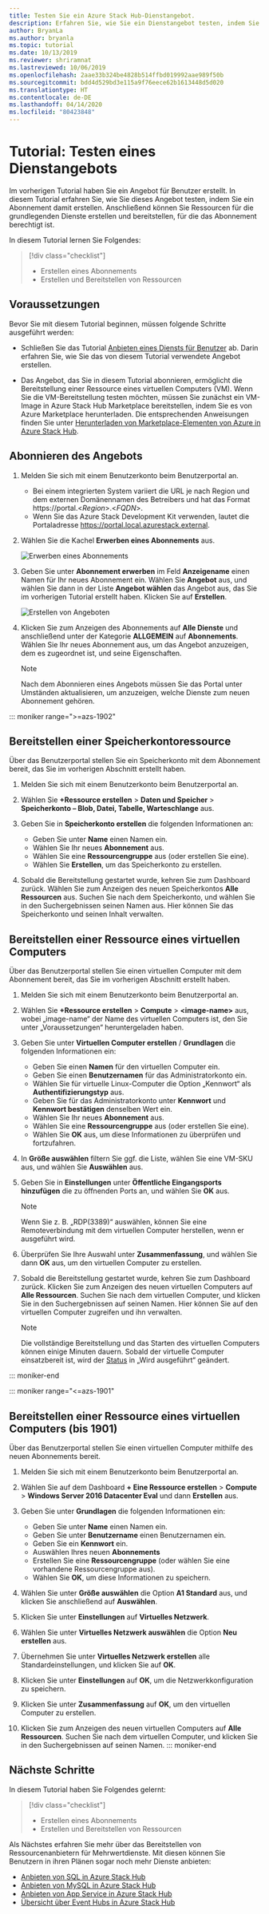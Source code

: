 ```yaml
---
title: Testen Sie ein Azure Stack Hub-Dienstangebot.
description: Erfahren Sie, wie Sie ein Dienstangebot testen, indem Sie ein Abonnement erstellen und Ressourcen bereitstellen.
author: BryanLa
ms.author: bryanla
ms.topic: tutorial
ms.date: 10/13/2019
ms.reviewer: shriramnat
ms.lastreviewed: 10/06/2019
ms.openlocfilehash: 2aae33b324be4828b514ffbd019992aae989f50b
ms.sourcegitcommit: bdd4d529bd3e115a9f76eece62b1613448d5d020
ms.translationtype: HT
ms.contentlocale: de-DE
ms.lasthandoff: 04/14/2020
ms.locfileid: "80423848"
---
```

# <a name="tutorial-test-a-service-offering"></a>Tutorial: Testen eines Dienstangebots

Im vorherigen Tutorial haben Sie ein Angebot für Benutzer erstellt. In diesem Tutorial erfahren Sie, wie Sie dieses Angebot testen, indem Sie ein Abonnement damit erstellen. Anschließend können Sie Ressourcen für die grundlegenden Dienste erstellen und bereitstellen, für die das Abonnement berechtigt ist.

In diesem Tutorial lernen Sie Folgendes:

> [!div class="checklist"]
> * Erstellen eines Abonnements
> * Erstellen und Bereitstellen von Ressourcen

## <a name="prerequisites"></a>Voraussetzungen

Bevor Sie mit diesem Tutorial beginnen, müssen folgende Schritte ausgeführt werden:

- Schließen Sie das Tutorial [Anbieten eines Diensts für Benutzer](tutorial-offer-services.md) ab. Darin erfahren Sie, wie Sie das von diesem Tutorial verwendete Angebot erstellen.

- Das Angebot, das Sie in diesem Tutorial abonnieren, ermöglicht die Bereitstellung einer Ressource eines virtuellen Computers (VM). Wenn Sie die VM-Bereitstellung testen möchten, müssen Sie zunächst ein VM-Image in Azure Stack Hub Marketplace bereitstellen, indem Sie es von Azure Marketplace herunterladen. Die entsprechenden Anweisungen finden Sie unter [Herunterladen von Marketplace-Elementen von Azure in Azure Stack Hub](azure-stack-download-azure-marketplace-item.md). 

## <a name="subscribe-to-the-offer"></a>Abonnieren des Angebots

1. Melden Sie sich mit einem Benutzerkonto beim Benutzerportal an. 

   - Bei einem integrierten System variiert die URL je nach Region und dem externen Domänennamen des Betreibers und hat das Format https://portal.&lt;*Region*&gt;.&lt;*FQDN*&gt;.
   - Wenn Sie das Azure Stack Development Kit verwenden, lautet die Portaladresse https://portal.local.azurestack.external.

1. Wählen Sie die Kachel **Erwerben eines Abonnements** aus.

   ![Erwerben eines Abonnements](media/tutorial-test-offer/1-get-subscription.png)

1. Geben Sie unter **Abonnement erwerben** im Feld **Anzeigename** einen Namen für Ihr neues Abonnement ein. Wählen Sie **Angebot** aus, und wählen Sie dann in der Liste **Angebot wählen** das Angebot aus, das Sie im vorherigen Tutorial erstellt haben. Klicken Sie auf **Erstellen**.

   ![Erstellen von Angeboten](media/tutorial-test-offer/2-create-subscription.png)

1. Klicken Sie zum Anzeigen des Abonnements auf **Alle Dienste** und anschließend unter der Kategorie **ALLGEMEIN** auf **Abonnements**. Wählen Sie Ihr neues Abonnement aus, um das Angebot anzuzeigen, dem es zugeordnet ist, und seine Eigenschaften.

   >[!NOTE]
   >Nach dem Abonnieren eines Angebots müssen Sie das Portal unter Umständen aktualisieren, um anzuzeigen, welche Dienste zum neuen Abonnement gehören.

::: moniker range=">=azs-1902"
## <a name="deploy-a-storage-account-resource"></a>Bereitstellen einer Speicherkontoressource

Über das Benutzerportal stellen Sie ein Speicherkonto mit dem Abonnement bereit, das Sie im vorherigen Abschnitt erstellt haben.

1. Melden Sie sich mit einem Benutzerkonto beim Benutzerportal an.

1. Wählen Sie **+Ressource erstellen** > **Daten und Speicher** > **Speicherkonto – Blob, Datei, Tabelle, Warteschlange** aus.

1. Geben Sie in **Speicherkonto erstellen** die folgenden Informationen an:
  
   - Geben Sie unter **Name** einen Namen ein.
   - Wählen Sie Ihr neues **Abonnement** aus.
   - Wählen Sie eine **Ressourcengruppe** aus (oder erstellen Sie eine). 
   - Wählen Sie **Erstellen**, um das Speicherkonto zu erstellen.

1. Sobald die Bereitstellung gestartet wurde, kehren Sie zum Dashboard zurück. Wählen Sie zum Anzeigen des neuen Speicherkontos **Alle Ressourcen** aus. Suchen Sie nach dem Speicherkonto, und wählen Sie in den Suchergebnissen seinen Namen aus. Hier können Sie das Speicherkonto und seinen Inhalt verwalten.

## <a name="deploy-a-virtual-machine-resource"></a>Bereitstellen einer Ressource eines virtuellen Computers

Über das Benutzerportal stellen Sie einen virtuellen Computer mit dem Abonnement bereit, das Sie im vorherigen Abschnitt erstellt haben.

1. Melden Sie sich mit einem Benutzerkonto beim Benutzerportal an.

1. Wählen Sie **+Ressource erstellen** > **Compute** > **\<image-name\>** aus, wobei „image-name“ der Name des virtuellen Computers ist, den Sie unter „Voraussetzungen“ heruntergeladen haben.
1. Geben Sie unter **Virtuellen Computer erstellen** / **Grundlagen** die folgenden Informationen ein:
  
   - Geben Sie einen **Namen** für den virtuellen Computer ein.
   - Geben Sie einen **Benutzernamen** für das Administratorkonto ein.
   - Wählen Sie für virtuelle Linux-Computer die Option „Kennwort“ als **Authentifizierungstyp** aus.
   - Geben Sie für das Administratorkonto unter **Kennwort** und **Kennwort bestätigen** denselben Wert ein.
   - Wählen Sie Ihr neues **Abonnement** aus.
   - Wählen Sie eine **Ressourcengruppe** aus (oder erstellen Sie eine). 
   - Wählen Sie **OK** aus, um diese Informationen zu überprüfen und fortzufahren.

1. In **Größe auswählen** filtern Sie ggf. die Liste, wählen Sie eine VM-SKU aus, und wählen Sie **Auswählen** aus.  
1. Geben Sie in **Einstellungen** unter **Öffentliche Eingangsports hinzufügen** die zu öffnenden Ports an, und wählen Sie **OK** aus.
   > [!NOTE]
   > Wenn Sie z. B. „RDP(3389)“ auswählen, können Sie eine Remoteverbindung mit dem virtuellen Computer herstellen, wenn er ausgeführt wird.
1. Überprüfen Sie Ihre Auswahl unter **Zusammenfassung**, und wählen Sie dann **OK** aus, um den virtuellen Computer zu erstellen.  
1. Sobald die Bereitstellung gestartet wurde, kehren Sie zum Dashboard zurück. Klicken Sie zum Anzeigen des neuen virtuellen Computers auf **Alle Ressourcen**. Suchen Sie nach dem virtuellen Computer, und klicken Sie in den Suchergebnissen auf seinen Namen. Hier können Sie auf den virtuellen Computer zugreifen und ihn verwalten.
   > [!NOTE]
   > Die vollständige Bereitstellung und das Starten des virtuellen Computers können einige Minuten dauern. Sobald der virtuelle Computer einsatzbereit ist, wird der [Status](/azure/virtual-machines/windows/states-lifecycle) in „Wird ausgeführt“ geändert.

::: moniker-end

::: moniker range="<=azs-1901"
## <a name="deploy-a-virtual-machine-resource-1901-and-earlier"></a>Bereitstellen einer Ressource eines virtuellen Computers (bis 1901)

Über das Benutzerportal stellen Sie einen virtuellen Computer mithilfe des neuen Abonnements bereit.

1. Melden Sie sich mit einem Benutzerkonto beim Benutzerportal an.

1. Wählen Sie auf dem Dashboard **+ Eine Ressource erstellen** > **Compute** > **Windows Server 2016 Datacenter Eval** und dann **Erstellen** aus.

1. Geben Sie unter **Grundlagen** die folgenden Informationen ein:
  
   - Geben Sie unter **Name** einen Namen ein.
   - Geben Sie unter **Benutzername** einen Benutzernamen ein.
   - Geben Sie ein **Kennwort** ein.
   - Auswählen Ihres neuen **Abonnements**
   - Erstellen Sie eine **Ressourcengruppe** (oder wählen Sie eine vorhandene Ressourcengruppe aus). 
   - Wählen Sie **OK**, um diese Informationen zu speichern.

1. Wählen Sie unter **Größe auswählen** die Option **A1 Standard** aus, und klicken Sie anschließend auf **Auswählen**.  
1. Klicken Sie unter **Einstellungen** auf **Virtuelles Netzwerk**.

1. Wählen Sie unter **Virtuelles Netzwerk auswählen** die Option **Neu erstellen** aus.

1. Übernehmen Sie unter **Virtuelles Netzwerk erstellen** alle Standardeinstellungen, und klicken Sie auf **OK**.

1. Klicken Sie unter **Einstellungen** auf **OK**, um die Netzwerkkonfiguration zu speichern.

1. Klicken Sie unter **Zusammenfassung** auf **OK**, um den virtuellen Computer zu erstellen.  

1. Klicken Sie zum Anzeigen des neuen virtuellen Computers auf **Alle Ressourcen**. Suchen Sie nach dem virtuellen Computer, und klicken Sie in den Suchergebnissen auf seinen Namen.
::: moniker-end

## <a name="next-steps"></a>Nächste Schritte

In diesem Tutorial haben Sie Folgendes gelernt:

> [!div class="checklist"]
> * Erstellen eines Abonnements
> * Erstellen und Bereitstellen von Ressourcen 

Als Nächstes erfahren Sie mehr über das Bereitstellen von Ressourcenanbietern für Mehrwertdienste. Mit diesen können Sie Benutzern in ihren Plänen sogar noch mehr Dienste anbieten:

- [Anbieten von SQL in Azure Stack Hub](azure-stack-sql-resource-provider.md)
- [Anbieten von MySQL in Azure Stack Hub](azure-stack-mysql-resource-provider.md)
- [Anbieten von App Service in Azure Stack Hub](azure-stack-app-service-overview.md)
- [Übersicht über Event Hubs in Azure Stack Hub](event-hubs-rp-overview.md)
